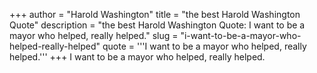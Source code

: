 +++
author = "Harold Washington"
title = "the best Harold Washington Quote"
description = "the best Harold Washington Quote: I want to be a mayor who helped, really helped."
slug = "i-want-to-be-a-mayor-who-helped-really-helped"
quote = '''I want to be a mayor who helped, really helped.'''
+++
I want to be a mayor who helped, really helped.

